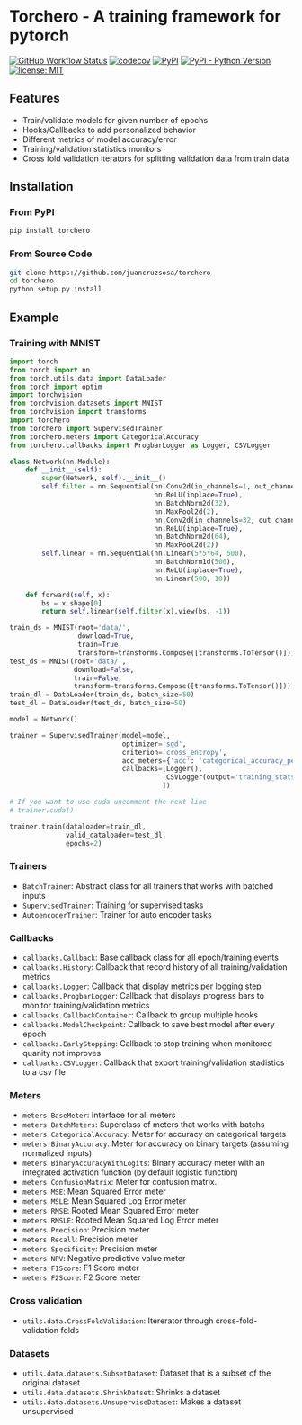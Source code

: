 # Torchero - A training framework for pytorch #

[![GitHub Workflow Status](https://img.shields.io/github/workflow/status/juancruzsosa/torchero/Python%20package?logo=github)](https://github.com/juancruzsosa/torchero/actions)
[![codecov](https://codecov.io/gh/juancruzsosa/torchero/branch/master/graph/badge.svg)](https://codecov.io/gh/juancruzsosa/torchero)
[![PyPI](https://img.shields.io/pypi/v/torchero?logo=pypi)](https://pypi.org/project/torchero/)
[![PyPI - Python Version](https://img.shields.io/pypi/pyversions/torchero?label=python&logo=python)](https://www.python.org/downloads/)
[![license: MIT](https://img.shields.io/badge/License-MIT-yellow.svg)](https://opensource.org/licenses/MIT)

## Features ##

* Train/validate models for given number of epochs
* Hooks/Callbacks to add personalized behavior
* Different metrics of model accuracy/error
* Training/validation statistics monitors
* Cross fold validation iterators for splitting validation data from train data

## Installation ##

### From PyPI ###

```bash
pip install torchero
```

### From Source Code ###

```bash
git clone https://github.com/juancruzsosa/torchero
cd torchero
python setup.py install
```

## Example ##

### Training with MNIST 

```python
import torch
from torch import nn
from torch.utils.data import DataLoader
from torch import optim
import torchvision
from torchvision.datasets import MNIST
from torchvision import transforms
import torchero
from torchero import SupervisedTrainer
from torchero.meters import CategoricalAccuracy
from torchero.callbacks import ProgbarLogger as Logger, CSVLogger

class Network(nn.Module):
    def __init__(self):
        super(Network, self).__init__()
        self.filter = nn.Sequential(nn.Conv2d(in_channels=1, out_channels=32, kernel_size=5),
                                    nn.ReLU(inplace=True),
                                    nn.BatchNorm2d(32),
                                    nn.MaxPool2d(2),
                                    nn.Conv2d(in_channels=32, out_channels=64, kernel_size=3),
                                    nn.ReLU(inplace=True),
                                    nn.BatchNorm2d(64),
                                    nn.MaxPool2d(2))
        self.linear = nn.Sequential(nn.Linear(5*5*64, 500),
                                    nn.BatchNorm1d(500),
                                    nn.ReLU(inplace=True),
                                    nn.Linear(500, 10))

    def forward(self, x):
        bs = x.shape[0]
        return self.linear(self.filter(x).view(bs, -1))

train_ds = MNIST(root='data/',
                 download=True,
                 train=True,
                 transform=transforms.Compose([transforms.ToTensor()]))
test_ds = MNIST(root='data/',
                download=False,
                train=False,
                transform=transforms.Compose([transforms.ToTensor()]))
train_dl = DataLoader(train_ds, batch_size=50)
test_dl = DataLoader(test_ds, batch_size=50)

model = Network()

trainer = SupervisedTrainer(model=model,
                            optimizer='sgd',
                            criterion='cross_entropy',
                            acc_meters={'acc': 'categorical_accuracy_percentage'},
                            callbacks=[Logger(),
                                       CSVLogger(output='training_stats.csv')
                                      ])

# If you want to use cuda uncomment the next line
# trainer.cuda()

trainer.train(dataloader=train_dl,
              valid_dataloader=test_dl,
              epochs=2)

```

### Trainers ###

* `BatchTrainer`: Abstract class for all trainers that works with batched inputs
* `SupervisedTrainer`: Training for supervised tasks
* `AutoencoderTrainer`: Trainer for auto encoder tasks

### Callbacks ###

* `callbacks.Callback`: Base callback class for all epoch/training events
* `callbacks.History`: Callback that record history of all training/validation metrics
* `callbacks.Logger`: Callback that display metrics per logging step
* `callbacks.ProgbarLogger`: Callback that displays progress bars to monitor training/validation metrics
* `callbacks.CallbackContainer`: Callback to group multiple hooks
* `callbacks.ModelCheckpoint`: Callback to save best model after every epoch
* `callbacks.EarlyStopping`: Callback to stop training when monitored quanity not improves
* `callbacks.CSVLogger`: Callback that export training/validation stadistics to a csv file

### Meters ###

* `meters.BaseMeter`: Interface for all meters
* `meters.BatchMeters`: Superclass of meters that works with batchs
* `meters.CategoricalAccuracy`: Meter for accuracy on categorical targets
* `meters.BinaryAccuracy`: Meter for accuracy on binary targets (assuming normalized inputs)
* `meters.BinaryAccuracyWithLogits`: Binary accuracy meter with an integrated activation function (by default logistic function)
* `meters.ConfusionMatrix`: Meter for confusion matrix.
* `meters.MSE`: Mean Squared Error meter
* `meters.MSLE`: Mean Squared Log Error meter
* `meters.RMSE`: Rooted Mean Squared Error meter
* `meters.RMSLE`: Rooted Mean Squared Log Error meter
* `meters.Precision`: Precision meter
* `meters.Recall`: Precision meter
* `meters.Specificity`: Precision meter
* `meters.NPV`:  Negative predictive value meter
* `meters.F1Score`: F1 Score meter
* `meters.F2Score`: F2 Score meter

### Cross validation ###

* `utils.data.CrossFoldValidation`: Itererator through cross-fold-validation folds

### Datasets ###

* `utils.data.datasets.SubsetDataset`: Dataset that is a subset of the original dataset
* `utils.data.datasets.ShrinkDatset`: Shrinks a dataset
* `utils.data.datasets.UnsuperviseDataset`: Makes a dataset unsupervised
